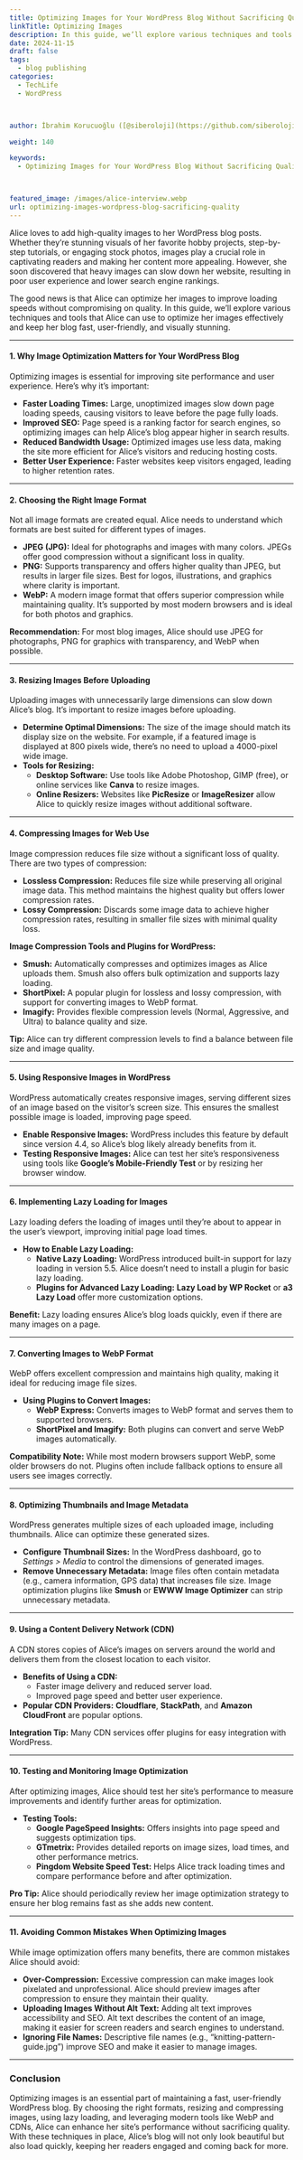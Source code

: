 ```yaml
---
title: Optimizing Images for Your WordPress Blog Without Sacrificing Quality
linkTitle: Optimizing Images
description: In this guide, we’ll explore various techniques and tools that Alice can use to optimize her images effectively and keep her blog fast, user-friendly, and visually stunning.
date: 2024-11-15
draft: false
tags:
  - blog publishing
categories:
  - TechLife
  - WordPress



author: İbrahim Korucuoğlu ([@siberoloji](https://github.com/siberoloji))

weight: 140

keywords:
  - Optimizing Images for Your WordPress Blog Without Sacrificing Quality



featured_image: /images/alice-interview.webp
url: optimizing-images-wordpress-blog-sacrificing-quality
---
```

Alice loves to add high-quality images to her WordPress blog posts. Whether they’re stunning visuals of her favorite hobby projects, step-by-step tutorials, or engaging stock photos, images play a crucial role in captivating readers and making her content more appealing. However, she soon discovered that heavy images can slow down her website, resulting in poor user experience and lower search engine rankings. 

The good news is that Alice can optimize her images to improve loading speeds without compromising on quality. In this guide, we’ll explore various techniques and tools that Alice can use to optimize her images effectively and keep her blog fast, user-friendly, and visually stunning.

---

#### **1. Why Image Optimization Matters for Your WordPress Blog**

Optimizing images is essential for improving site performance and user experience. Here’s why it’s important:

- **Faster Loading Times:** Large, unoptimized images slow down page loading speeds, causing visitors to leave before the page fully loads.
- **Improved SEO:** Page speed is a ranking factor for search engines, so optimizing images can help Alice’s blog appear higher in search results.
- **Reduced Bandwidth Usage:** Optimized images use less data, making the site more efficient for Alice’s visitors and reducing hosting costs.
- **Better User Experience:** Faster websites keep visitors engaged, leading to higher retention rates.

---

#### **2. Choosing the Right Image Format**

Not all image formats are created equal. Alice needs to understand which formats are best suited for different types of images.

- **JPEG (JPG):** Ideal for photographs and images with many colors. JPEGs offer good compression without a significant loss in quality.
- **PNG:** Supports transparency and offers higher quality than JPEG, but results in larger file sizes. Best for logos, illustrations, and graphics where clarity is important.
- **WebP:** A modern image format that offers superior compression while maintaining quality. It’s supported by most modern browsers and is ideal for both photos and graphics.

**Recommendation:** For most blog images, Alice should use JPEG for photographs, PNG for graphics with transparency, and WebP when possible.

---

#### **3. Resizing Images Before Uploading**

Uploading images with unnecessarily large dimensions can slow down Alice’s blog. It’s important to resize images before uploading.

- **Determine Optimal Dimensions:** The size of the image should match its display size on the website. For example, if a featured image is displayed at 800 pixels wide, there’s no need to upload a 4000-pixel wide image.
- **Tools for Resizing:**
  - **Desktop Software:** Use tools like Adobe Photoshop, GIMP (free), or online services like **Canva** to resize images.
  - **Online Resizers:** Websites like **PicResize** or **ImageResizer** allow Alice to quickly resize images without additional software.

---

#### **4. Compressing Images for Web Use**

Image compression reduces file size without a significant loss of quality. There are two types of compression:

- **Lossless Compression:** Reduces file size while preserving all original image data. This method maintains the highest quality but offers lower compression rates.
- **Lossy Compression:** Discards some image data to achieve higher compression rates, resulting in smaller file sizes with minimal quality loss.

**Image Compression Tools and Plugins for WordPress:**
- **Smush:** Automatically compresses and optimizes images as Alice uploads them. Smush also offers bulk optimization and supports lazy loading.
- **ShortPixel:** A popular plugin for lossless and lossy compression, with support for converting images to WebP format.
- **Imagify:** Provides flexible compression levels (Normal, Aggressive, and Ultra) to balance quality and size.

**Tip:** Alice can try different compression levels to find a balance between file size and image quality.

---

#### **5. Using Responsive Images in WordPress**

WordPress automatically creates responsive images, serving different sizes of an image based on the visitor’s screen size. This ensures the smallest possible image is loaded, improving page speed.

- **Enable Responsive Images:** WordPress includes this feature by default since version 4.4, so Alice’s blog likely already benefits from it.
- **Testing Responsive Images:** Alice can test her site’s responsiveness using tools like **Google’s Mobile-Friendly Test** or by resizing her browser window.

---

#### **6. Implementing Lazy Loading for Images**

Lazy loading defers the loading of images until they’re about to appear in the user’s viewport, improving initial page load times.

- **How to Enable Lazy Loading:**
  - **Native Lazy Loading:** WordPress introduced built-in support for lazy loading in version 5.5. Alice doesn’t need to install a plugin for basic lazy loading.
  - **Plugins for Advanced Lazy Loading:** **Lazy Load by WP Rocket** or **a3 Lazy Load** offer more customization options.

**Benefit:** Lazy loading ensures Alice’s blog loads quickly, even if there are many images on a page.

---

#### **7. Converting Images to WebP Format**

WebP offers excellent compression and maintains high quality, making it ideal for reducing image file sizes.

- **Using Plugins to Convert Images:**
  - **WebP Express:** Converts images to WebP format and serves them to supported browsers.
  - **ShortPixel and Imagify:** Both plugins can convert and serve WebP images automatically.

**Compatibility Note:** While most modern browsers support WebP, some older browsers do not. Plugins often include fallback options to ensure all users see images correctly.

---

#### **8. Optimizing Thumbnails and Image Metadata**

WordPress generates multiple sizes of each uploaded image, including thumbnails. Alice can optimize these generated sizes.

- **Configure Thumbnail Sizes:** In the WordPress dashboard, go to *Settings > Media* to control the dimensions of generated images.
- **Remove Unnecessary Metadata:** Image files often contain metadata (e.g., camera information, GPS data) that increases file size. Image optimization plugins like **Smush** or **EWWW Image Optimizer** can strip unnecessary metadata.

---

#### **9. Using a Content Delivery Network (CDN)**

A CDN stores copies of Alice’s images on servers around the world and delivers them from the closest location to each visitor.

- **Benefits of Using a CDN:**
  - Faster image delivery and reduced server load.
  - Improved page speed and better user experience.
- **Popular CDN Providers:** **Cloudflare**, **StackPath**, and **Amazon CloudFront** are popular options.

**Integration Tip:** Many CDN services offer plugins for easy integration with WordPress.

---

#### **10. Testing and Monitoring Image Optimization**

After optimizing images, Alice should test her site’s performance to measure improvements and identify further areas for optimization.

- **Testing Tools:**
  - **Google PageSpeed Insights:** Offers insights into page speed and suggests optimization tips.
  - **GTmetrix:** Provides detailed reports on image sizes, load times, and other performance metrics.
  - **Pingdom Website Speed Test:** Helps Alice track loading times and compare performance before and after optimization.

**Pro Tip:** Alice should periodically review her image optimization strategy to ensure her blog remains fast as she adds new content.

---

#### **11. Avoiding Common Mistakes When Optimizing Images**

While image optimization offers many benefits, there are common mistakes Alice should avoid:

- **Over-Compression:** Excessive compression can make images look pixelated and unprofessional. Alice should preview images after compression to ensure they maintain their quality.
- **Uploading Images Without Alt Text:** Adding alt text improves accessibility and SEO. Alt text describes the content of an image, making it easier for screen readers and search engines to understand.
- **Ignoring File Names:** Descriptive file names (e.g., “knitting-pattern-guide.jpg”) improve SEO and make it easier to manage images.

---

### **Conclusion**

Optimizing images is an essential part of maintaining a fast, user-friendly WordPress blog. By choosing the right formats, resizing and compressing images, using lazy loading, and leveraging modern tools like WebP and CDNs, Alice can enhance her site’s performance without sacrificing quality. With these techniques in place, Alice’s blog will not only look beautiful but also load quickly, keeping her readers engaged and coming back for more.
